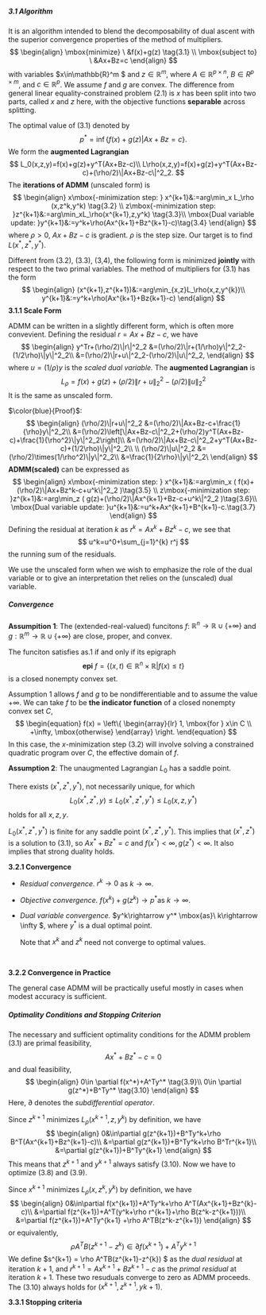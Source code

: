 ##### 3.1 Algorithm

It is an algorithm intended to blend the decomposability of dual ascent with the superior convergence properties of the method of multipliers. 
$$
\begin{align}
\mbox{minimize} \ &f(x)+g(z) \tag{3.1} \\
\mbox{subject to} \ &Ax+Bz=c
\end{align}
$$
with variables $x\in\mathbb{R}^m $ and $z\in \mathbb{R}^m$, where $A\in \mathbb{R}^{p\times n},\ B\in{R}^{p\times m}$, and $c\in\mathbb{R}^p$. We assume $f$ and $g$ are convex. The difference from general linear equality-constrained problem (2.1) is $x$ has been split into two parts, called $x$ and $z$ here, with the objective functions **separable** across splitting. 

The optimal value of (3.1) denoted by
$$
p^*=\inf \{f(x)+g(z)|Ax+Bz=c\}.
$$
We form the **augmented Lagrangian** 
$$
L_0(x,z,y)=f(x)+g(z)+y^T(Ax+Bz-c)\\
L\rho(x,z,y)=f(x)+g(z)+y^T(Ax+Bz-c)+(\rho/2)\|Ax+Bz-c\|^2_2.
$$
The **iterations of ADMM** (unscaled form) is 
$$
\begin{align}
x\mbox{-minimization step: }  x^{k+1}&:=arg\min_x L_\rho (x,z^k,y^k)  \tag{3.2}  \\
z\mbox{-minimization step: }z^{k+1}&:=arg\min_xL_\rho(x^{k+1},z,y^k) \tag{3.3}\\
\mbox{Dual variable update: }y^{k+1}&:=y^k+\rho(Ax^{k+1}+Bz^{k+1}-c)\tag{3.4}
\end{align}
$$
where $\rho>0$, $Ax+Bz-c$ is gradient. $\rho$ is the step size. Our target is to find $L(x^*,z^*,y^*)$. 

Different from (3.2), (3.3), (3,4), the following form is minimized **jointly** with respect to the two primal variables. The method of multipliers for (3.1) has the form
$$
\begin{align}
(x^{k+1},z^{k+1})&:=arg\min_{x,z}L_\rho(x,z,y^{k})\\
y^{k+1}&:=y^k+\rho(Ax^{k+1}+Bz{k+1}-c)
\end{align}
$$
**3.1.1 Scale Form**

ADMM can be written in a slightly different form, which is often more convevient. Defining the residual $r=Ax+Bz-c$, we have
$$
\begin{align}
y^Tr+(\rho/2)\|r\|^2_2 &=(\rho/2)\|r+(1/\rho)y\|^2_2-(1/2\rho)\|y\|^2_2\\
&=(\rho/2)\|r+u\|^2_2-(\rho/2)\|u\|^2_2,
\end{align}
$$
where $u=(1/\rho)y$ is the *scaled dual variable.* The **augmented Lagrangian** is
$$
L_\rho=f(x)+g(z)+(\rho/2)\|r+u\|^2_2-(\rho/2)\|u\|^2_2
$$
 It is the same as unscaled form.

$\color{blue}{Proof}$:
$$
\begin{align}
(\rho/2)\|r+u\|^2_2 &=(\rho/2)\|Ax+Bz-c+\frac{1}{\rho}y\|^2_2\\
&=(\rho/2)\left[\|Ax+Bz-c\|^2_2+(\rho/2)y^T(Ax+Bz-c)+\frac{1}{\rho^2}\|y\|^2_2\right]\\
&=(\rho/2)\|Ax+Bz-c\|^2_2+y^T(Ax+Bz-c)+(1/2\rho)\|y\|^2_2\\ \\ 
(\rho/2)\|u\|^2_2 &=(\rho/2)\times(1/\rho^2)\|y\|^2_2\\
&=\frac{1}{2\rho}\|y\|^2_2\
\end{align}
$$
**ADMM(scaled)**  can be expressed as
$$
\begin{align}
x\mbox{-minimization step: }  x^{k+1}&:=arg\min_x (  f(x)+(\rho/2)\|Ax+Bz^k-c+u^k\|^2_2 )\tag{3.5}  \\
z\mbox{-minimization step: }z^{k+1}&:=arg\min_z (  g(z)+(\rho/2)\|Ax^{k+1}+Bz-c+u^k\|^2_2 )\tag{3.6}\\
\mbox{Dual variable update: }u^{k+1}&:=u^k+Ax^{k+1}+B^{k+1}-c.\tag{3.7}
\end{align}
$$
Defining the residual at iteration $k$ as $r^k=Ax^k+Bz^k-c$, we see that 
$$
u^k=u^0+\sum_{j=1}^{k} r^j
$$
the running sum of the residuals. 

We use the unscaled form when we wish to emphasize the role of the dual variable or to give an interpretation thet relies on the (unscaled) dual variable. 

##### Convergence

**Assumpition 1**: The (extended-real-valued) funcitons $f$: $\mathbb{R}^n\rightarrow\mathbb{R}\cup \{+\infty\}$ and $g:\mathbb{R}^m\rightarrow\mathbb{R}\cup\{+\infty\}$ are close, proper, and convex.

The funciton satisfies as.1 if and only if its epigraph 
$$
\textbf{epi} \ f=\{(x,t)\in\mathbb{R}^n\times\mathbb{R}|f(x)\leq t\}
$$
is a closed nonempty convex set.

Assumption 1 allows $f$ and $g$ to be nondifferentiable and to assume the value $+\infty$. We can take $f$ to be **the indicator function** of a closed nonempty convex set $C$, 
$$
\begin{equation}  
f(x) = 
\left\{  
             \begin{array}{lr}  
             1,  \mbox{for } x\in C   \\ 
           +\infty,     \mbox{otherwise}
             \end{array}  
\right.  
\end{equation}
$$
In this case, the $x$-minimization step (3.2) will involve solving a constrained quadratic program over $C$, the effective domain of $f$. 

 **Assumption 2**: The unaugmented Lagrangian $L_0$ has a saddle point.

There exists $(x^*,z^*,y^*)$, not necessarily unique, for which
$$
L_0(x^*,z^*,y)\leq L_0(x^*,z^*,y^*)\leq L_0(x,z,y^*)
$$
holds for all $x,z,y$. 

$L_0(x^*,z^*,y^*)$ is finite for any saddle point $(x^*,z^*,y^*)$. This implies that $(x^*,z^*)$ is a solution to (3.1), so $Ax^*+Bz^*=c$ and $f(x^*)<\infty,g(z^*)<\infty$. It also implies that strong duality holds. 

**3.2.1 Convergence** 

* *Residual convergence.* $r^k \rightarrow0$ as $k \rightarrow\infty$. 

* *Objective convergence.*  $f(x^k )+g(z^k)\rightarrow p^*  \mbox{as}\  k\rightarrow\infty$. 

* *Dual variable convergence.* $y^k\rightarrow y^* \mbox{as}\ k\rightarrow \infty $, where $y^*$ is a dual optimal point. 

  Note that $x^k$ and $z^k$ need not converge to optimal values. 

  ​

**3.2.2 Convergence in Practice**

The general case ADMM will be practically useful mostly in cases when modest accuracy is sufficient. 

##### Optimality Conditions and Stopping Criterion

The necessary and sufficient optimality conditions for the ADMM problem (3.1) are primal feasibility,
$$
Ax^*+Bz^*-c=0 \tag{3.8}
$$
and dual feasibility,
$$
\begin{align}
0\in \partial f(x^*)+A^Ty^* \tag{3.9}\\
0\in \partial g(z^*)+B^Ty^* \tag{3.10}
\end{align}
$$
Here, $\partial$ denotes the *subdifferential operator*.  

Since $z^{k+1}$ minimizes $L_\rho (x^{k+1},z,y^k)$ by definition, we have
$$
\begin{align}
0&\in\partial g(z^{k+1})+B^Ty^k+\rho B^T(Ax^{k+1}+Bz^{k+1}-c)\\
&=\partial g(z^{k+1})+B^Ty^k+\rho B^Tr^{k+1}\\
&=\partial g(z^{k+1})+B^Ty^{k+1}
\end{align}
$$
This means that $z^{k+1}$ and $y^{k+1}$ always satisfy (3.10). Now we have to optimize (3.8) and (3.9). 

Since $x^{k+1}$ minimizes $L_\rho (x,z^{k},y^k)$ by definition, we have
$$
\begin{align}
0&\in\partial f(x^{k+1})+A^Ty^k+\rho A^T(Ax^{k+1}+Bz^{k}-c)\\
&=\partial f(z^{k+1})+A^T(y^k+\rho r^{k+1}+\rho B(z^k-z^{k+1}))\\
&=\partial f(z^{k+1})+A^Ty^{k+1} +\rho A^TB(z^k-z^{k+1})
\end{align}
$$
or equivalently,
$$
\rho A^TB(z^{k+1}-z^{k}) \in \partial f(x^{k+1})+A^Ty^{k+1}
$$
We define $s^{k+1} = \rho A^TB(z^{k+1}-z^{k}) $ as the *dual residual* at iteration $k+1$, and $r^{k+1}=Ax^{k+1}+Bz^{k+1}-c$ as the *primal residual* at iteration $k+1$. These two resuduals converge to zero as ADMM proceeds. The (3.10) always holds for $(x^{k+1},z^{k+1},y{k+1})$. 

**3.3.1 Stopping criteria**

